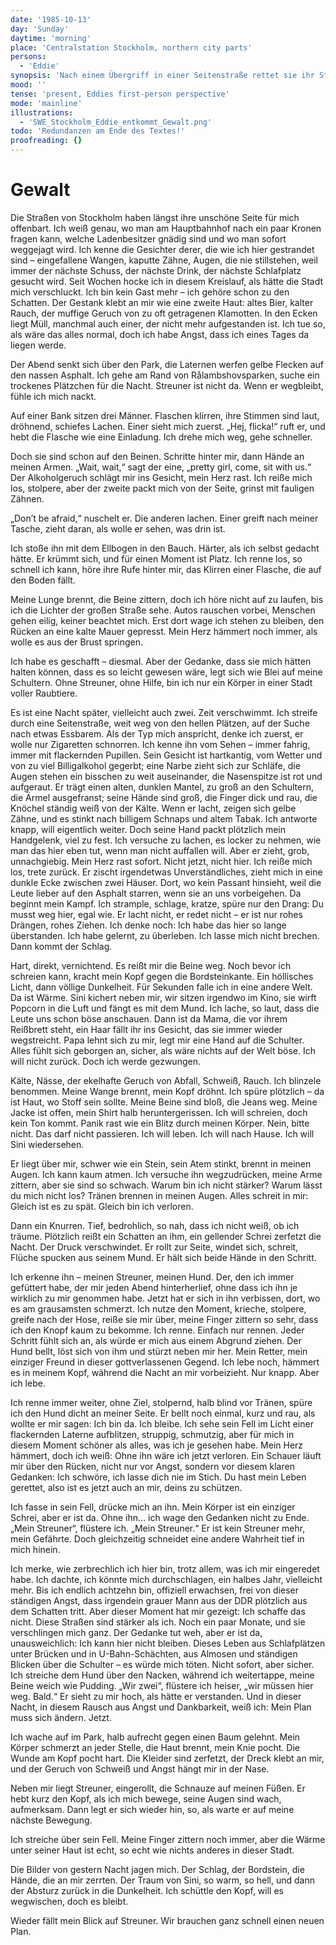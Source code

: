 ```yaml
---
date: '1985-10-13'
day: 'Sunday'
daytime: 'morning'
place: 'Centralstation Stockholm, northern city parts'
persons:
  - 'Eddie'
synopsis: 'Nach einem Übergriff in einer Seitenstraße rettet sie ihr Streuner im letzten Moment; Eddie erkennt, dass sie auf Stockholms Straßen nicht lange überlebt und ihren Plan ändern muss.'
mood: ''
tense: 'present, Eddies first-person perspective'
mode: 'mainline'
illustrations:
  - 'SWE_Stockholm_Eddie_entkommt_Gewalt.png'
todo: 'Redundanzen am Ende des Textes!'
proofreading: {}
---
```


# Gewalt

Die Straßen von Stockholm haben längst ihre unschöne Seite für mich offenbart.
Ich weiß genau, wo man am Hauptbahnhof nach ein paar Kronen fragen kann, welche
Ladenbesitzer gnädig sind und wo man sofort weggejagt wird. Ich kenne die
Gesichter derer, die wie ich hier gestrandet sind – eingefallene Wangen, kaputte
Zähne, Augen, die nie stillstehen, weil immer der nächste Schuss, der nächste
Drink, der nächste Schlafplatz gesucht wird. Seit Wochen hocke ich in diesem
Kreislauf, als hätte die Stadt mich verschluckt. Ich bin kein Gast mehr – ich
gehöre schon zu den Schatten. Der Gestank klebt an mir wie eine zweite Haut:
altes Bier, kalter Rauch, der muffige Geruch von zu oft getragenen Klamotten. In
den Ecken liegt Müll, manchmal auch einer, der nicht mehr aufgestanden ist. Ich
tue so, als wäre das alles normal, doch ich habe Angst, dass ich eines Tages da
liegen werde.

Der Abend senkt sich über den Park, die Laternen werfen gelbe Flecken auf den
nassen Asphalt. Ich gehe am Rand von Rålambshovsparken, suche ein trockenes
Plätzchen für die Nacht. Streuner ist nicht da. Wenn er wegbleibt, fühle ich
mich nackt.

Auf einer Bank sitzen drei Männer. Flaschen klirren, ihre Stimmen sind laut,
dröhnend, schiefes Lachen. Einer sieht mich zuerst. „Hej, flicka!“ ruft er, und
hebt die Flasche wie eine Einladung. Ich drehe mich weg, gehe schneller.

Doch sie sind schon auf den Beinen. Schritte hinter mir, dann Hände an meinen
Armen. „Wait, wait,“ sagt der eine, „pretty girl, come, sit with us.“ Der
Alkoholgeruch schlägt mir ins Gesicht, mein Herz rast. Ich reiße mich los,
stolpere, aber der zweite packt mich von der Seite, grinst mit fauligen Zähnen.

„Don’t be afraid,“ nuschelt er. Die anderen lachen. Einer greift nach meiner
Tasche, zieht daran, als wolle er sehen, was drin ist.

Ich stoße ihn mit dem Ellbogen in den Bauch. Härter, als ich selbst gedacht
hätte. Er krümmt sich, und für einen Moment ist Platz. Ich renne los, so schnell
ich kann, höre ihre Rufe hinter mir, das Klirren einer Flasche, die auf den
Boden fällt.

Meine Lunge brennt, die Beine zittern, doch ich höre nicht auf zu laufen, bis
ich die Lichter der großen Straße sehe. Autos rauschen vorbei, Menschen gehen
eilig, keiner beachtet mich. Erst dort wage ich stehen zu bleiben, den Rücken an
eine kalte Mauer gepresst. Mein Herz hämmert noch immer, als wolle es aus der
Brust springen.

Ich habe es geschafft – diesmal. Aber der Gedanke, dass sie mich hätten halten
können, dass es so leicht gewesen wäre, legt sich wie Blei auf meine Schultern.
Ohne Streuner, ohne Hilfe, bin ich nur ein Körper in einer Stadt voller
Raubtiere.

Es ist eine Nacht später, vielleicht auch zwei. Zeit verschwimmt. Ich streife
durch eine Seitenstraße, weit weg von den hellen Plätzen, auf der Suche nach
etwas Essbarem. Als der Typ mich anspricht, denke ich zuerst, er wolle nur
Zigaretten schnorren. Ich kenne ihn vom Sehen – immer fahrig, immer mit
flackernden Pupillen. Sein Gesicht ist hartkantig, vom Wetter und von zu viel
Billigalkohol gegerbt; eine Narbe zieht sich zur Schläfe, die Augen stehen ein
bisschen zu weit auseinander, die Nasenspitze ist rot und aufgeraut. Er trägt
einen alten, dunklen Mantel, zu groß an den Schultern, die Ärmel ausgefranst;
seine Hände sind groß, die Finger dick und rau, die Knöchel ständig weiß von der
Kälte. Wenn er lacht, zeigen sich gelbe Zähne, und es stinkt nach billigem
Schnaps und altem Tabak. Ich antworte knapp, will eigentlich weiter. Doch seine
Hand packt plötzlich mein Handgelenk, viel zu fest. Ich versuche zu lachen, es
locker zu nehmen, wie man das hier eben tut, wenn man nicht auffallen will. Aber
er zieht, grob, unnachgiebig. Mein Herz rast sofort. Nicht jetzt, nicht hier.
Ich reiße mich los, trete zurück. Er zischt irgendetwas Unverständliches, zieht
mich in eine dunkle Ecke zwischen zwei Häuser. Dort, wo kein Passant hinsieht,
weil die Leute lieber auf den Asphalt starren, wenn sie an uns vorbeigehen. Da
beginnt mein Kampf. Ich strample, schlage, kratze, spüre nur den Drang: Du musst
weg hier, egal wie. Er lacht nicht, er redet nicht – er ist nur rohes Drängen,
rohes Ziehen. Ich denke noch: Ich habe das hier so lange überstanden. Ich habe
gelernt, zu überleben. Ich lasse mich nicht brechen. Dann kommt der Schlag.

Hart, direkt, vernichtend. Es reißt mir die Beine weg. Noch bevor ich schreien
kann, kracht mein Kopf gegen die Bordsteinkante. Ein höllisches Licht, dann
völlige Dunkelheit. Für Sekunden falle ich in eine andere Welt. Da ist Wärme.
Sini kichert neben mir, wir sitzen irgendwo im Kino, sie wirft Popcorn in die
Luft und fängt es mit dem Mund. Ich lache, so laut, dass die Leute uns schon
böse anschauen. Dann ist da Mama, die vor ihrem Reißbrett steht, ein Haar fällt
ihr ins Gesicht, das sie immer wieder wegstreicht. Papa lehnt sich zu mir, legt
mir eine Hand auf die Schulter. Alles fühlt sich geborgen an, sicher, als wäre
nichts auf der Welt böse. Ich will nicht zurück. Doch ich werde gezwungen.

Kälte, Nässe, der ekelhafte Geruch von Abfall, Schweiß, Rauch. Ich blinzele
benommen. Meine Wange brennt, mein Kopf dröhnt. Ich spüre plötzlich – da ist
Haut, wo Stoff sein sollte. Meine Beine sind bloß, die Jeans weg. Meine Jacke
ist offen, mein Shirt halb heruntergerissen. Ich will schreien, doch kein Ton
kommt. Panik rast wie ein Blitz durch meinen Körper. Nein, bitte nicht. Das darf
nicht passieren. Ich will leben. Ich will nach Hause. Ich will Sini wiedersehen.

Er liegt über mir, schwer wie ein Stein, sein Atem stinkt, brennt in meinen
Augen. Ich kann kaum atmen. Ich versuche ihn wegzudrücken, meine Arme zittern,
aber sie sind so schwach. Warum bin ich nicht stärker? Warum lässt du mich nicht
los? Tränen brennen in meinen Augen. Alles schreit in mir: Gleich ist es zu
spät. Gleich bin ich verloren.

Dann ein Knurren. Tief, bedrohlich, so nah, dass ich nicht weiß, ob ich träume.
Plötzlich reißt ein Schatten an ihm, ein gellender Schrei zerfetzt die Nacht.
Der Druck verschwindet. Er rollt zur Seite, windet sich, schreit, Flüche spucken
aus seinem Mund. Er hält sich beide Hände in den Schritt.

Ich erkenne ihn – meinen Streuner, meinen Hund. Der, den ich immer gefüttert
habe, der mir jeden Abend hinterherlief, ohne dass ich ihn je wirklich zu mir
genommen habe. Jetzt hat er sich in ihn verbissen, dort, wo es am grausamsten
schmerzt. Ich nutze den Moment, krieche, stolpere, greife nach der Hose, reiße
sie mir über, meine Finger zittern so sehr, dass ich den Knopf kaum zu bekomme.
Ich renne. Einfach nur rennen. Jeder Schritt fühlt sich an, als würde er mich
aus einem Abgrund ziehen. Der Hund bellt, löst sich von ihm und stürzt neben mir
her. Mein Retter, mein einziger Freund in dieser gottverlassenen Gegend. Ich
lebe noch, hämmert es in meinem Kopf, während die Nacht an mir vorbeizieht. Nur
knapp. Aber ich lebe.

Ich renne immer weiter, ohne Ziel, stolpernd, halb blind vor Tränen, spüre ich
den Hund dicht an meiner Seite. Er bellt noch einmal, kurz und rau, als wollte
er mir sagen: Ich bin da. Ich bleibe. Ich sehe sein Fell im Licht einer
flackernden Laterne aufblitzen, struppig, schmutzig, aber für mich in diesem
Moment schöner als alles, was ich je gesehen habe. Mein Herz hämmert, doch ich
weiß: Ohne ihn wäre ich jetzt verloren. Ein Schauer läuft mir über den Rücken,
nicht nur vor Angst, sondern vor diesem klaren Gedanken: Ich schwöre, ich lasse
dich nie im Stich. Du hast mein Leben gerettet, also ist es jetzt auch an mir,
deins zu schützen.

Ich fasse in sein Fell, drücke mich an ihn. Mein Körper ist ein einziger Schrei,
aber er ist da. Ohne ihn… ich wage den Gedanken nicht zu Ende. „Mein Streuner“,
flüstere ich. „Mein Streuner.“ Er ist kein Streuner mehr, mein Gefährte. Doch
gleichzeitig schneidet eine andere Wahrheit tief in mich hinein.

Ich merke, wie zerbrechlich ich hier bin, trotz allem, was ich mir eingeredet
habe. Ich dachte, ich könnte mich durchschlagen, ein halbes Jahr, vielleicht
mehr. Bis ich endlich achtzehn bin, offiziell erwachsen, frei von dieser
ständigen Angst, dass irgendein grauer Mann aus der DDR plötzlich aus dem
Schatten tritt. Aber dieser Moment hat mir gezeigt: Ich schaffe das nicht. Diese
Straßen sind stärker als ich. Noch ein paar Monate, und sie verschlingen mich
ganz. Der Gedanke tut weh, aber er ist da, unausweichlich: Ich kann hier nicht
bleiben. Dieses Leben aus Schlafplätzen unter Brücken und in U-Bahn-Schächten,
aus Almosen und ständigen Blicken über die Schulter – es würde mich töten. Nicht
sofort, aber sicher. Ich streiche dem Hund über den Nacken, während ich
weitertappe, meine Beine weich wie Pudding. „Wir zwei“, flüstere ich heiser,
„wir müssen hier weg. Bald.“ Er sieht zu mir hoch, als hätte er verstanden. Und
in dieser Nacht, in diesem Rausch aus Angst und Dankbarkeit, weiß ich: Mein Plan
muss sich ändern. Jetzt.

Ich wache auf im Park, halb aufrecht gegen einen Baum gelehnt. Mein Körper
schmerzt an jeder Stelle, die Haut brennt, mein Knie pocht. Die Wunde am Kopf
pocht hart. Die Kleider sind zerfetzt, der Dreck klebt an mir, und der Geruch
von Schweiß und Angst hängt mir in der Nase.

Neben mir liegt Streuner, eingerollt, die Schnauze auf meinen Füßen. Er hebt
kurz den Kopf, als ich mich bewege, seine Augen sind wach, aufmerksam. Dann legt
er sich wieder hin, so, als warte er auf meine nächste Bewegung.

Ich streiche über sein Fell. Meine Finger zittern noch immer, aber die Wärme
unter seiner Haut ist echt, so echt wie nichts anderes in dieser Stadt.

Die Bilder von gestern Nacht jagen mich. Der Schlag, der Bordstein, die Hände,
die an mir zerrten. Der Traum von Sini, so warm, so hell, und dann der Absturz
zurück in die Dunkelheit. Ich schüttle den Kopf, will es wegwischen, doch es
bleibt.

Wieder fällt mein Blick auf Streuner. Wir brauchen ganz schnell einen neuen
Plan.
